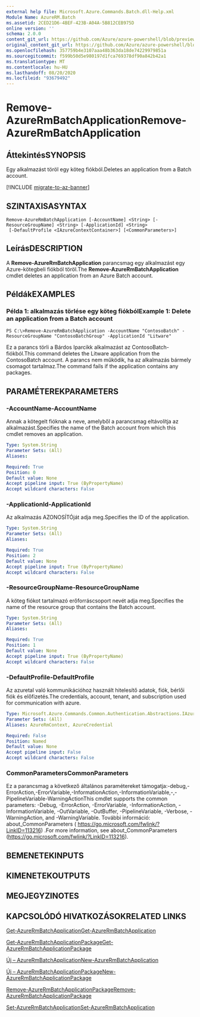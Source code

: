 ```yaml
---
external help file: Microsoft.Azure.Commands.Batch.dll-Help.xml
Module Name: AzureRM.Batch
ms.assetid: 2CED21D6-4BEF-423B-A04A-5B812CEB975D
online version: ''
schema: 2.0.0
content_git_url: https://github.com/Azure/azure-powershell/blob/preview/src/ResourceManager/AzureBatch/Commands.Batch/help/Remove-AzureRmBatchApplication.md
original_content_git_url: https://github.com/Azure/azure-powershell/blob/preview/src/ResourceManager/AzureBatch/Commands.Batch/help/Remove-AzureRmBatchApplication.md
ms.openlocfilehash: 357759b4e3107aaa48b363da18de74229979851a
ms.sourcegitcommit: f599b50d5e980197d1fca769378df90a842b42a1
ms.translationtype: MT
ms.contentlocale: hu-HU
ms.lasthandoff: 08/20/2020
ms.locfileid: "93679492"
---
```

# <span data-ttu-id="d011c-101">Remove-AzureRmBatchApplication</span><span class="sxs-lookup"><span data-stu-id="d011c-101">Remove-AzureRmBatchApplication</span></span>

## <span data-ttu-id="d011c-102">Áttekintés</span><span class="sxs-lookup"><span data-stu-id="d011c-102">SYNOPSIS</span></span>
<span data-ttu-id="d011c-103">Egy alkalmazást töröl egy köteg fiókból.</span><span class="sxs-lookup"><span data-stu-id="d011c-103">Deletes an application from a Batch account.</span></span>

[!INCLUDE [migrate-to-az-banner](../../includes/migrate-to-az-banner.md)]

## <span data-ttu-id="d011c-104">SZINTAXISA</span><span class="sxs-lookup"><span data-stu-id="d011c-104">SYNTAX</span></span>

```
Remove-AzureRmBatchApplication [-AccountName] <String> [-ResourceGroupName] <String> [-ApplicationId] <String>
 [-DefaultProfile <IAzureContextContainer>] [<CommonParameters>]
```

## <span data-ttu-id="d011c-105">Leírás</span><span class="sxs-lookup"><span data-stu-id="d011c-105">DESCRIPTION</span></span>
<span data-ttu-id="d011c-106">A **Remove-AzureRmBatchApplication** parancsmag egy alkalmazást egy Azure-kötegbeli fiókból töröl.</span><span class="sxs-lookup"><span data-stu-id="d011c-106">The **Remove-AzureRmBatchApplication** cmdlet deletes an application from an Azure Batch account.</span></span>

## <span data-ttu-id="d011c-107">Példák</span><span class="sxs-lookup"><span data-stu-id="d011c-107">EXAMPLES</span></span>

### <span data-ttu-id="d011c-108">Példa 1: alkalmazás törlése egy köteg fiókból</span><span class="sxs-lookup"><span data-stu-id="d011c-108">Example 1: Delete an application from a Batch account</span></span>
```
PS C:\>Remove-AzureRmBatchApplication -AccountName "ContosoBatch" -ResourceGroupName "ContosoBatchGroup" -ApplicationId "Litware"
```

<span data-ttu-id="d011c-109">Ez a parancs törli a Bárdos Iparcikk alkalmazást az ContosoBatch-fiókból.</span><span class="sxs-lookup"><span data-stu-id="d011c-109">This command deletes the Litware application from the ContosoBatch account.</span></span>
<span data-ttu-id="d011c-110">A parancs nem működik, ha az alkalmazás bármely csomagot tartalmaz.</span><span class="sxs-lookup"><span data-stu-id="d011c-110">The command fails if the application contains any packages.</span></span>

## <span data-ttu-id="d011c-111">PARAMÉTEREK</span><span class="sxs-lookup"><span data-stu-id="d011c-111">PARAMETERS</span></span>

### <span data-ttu-id="d011c-112">-AccountName</span><span class="sxs-lookup"><span data-stu-id="d011c-112">-AccountName</span></span>
<span data-ttu-id="d011c-113">Annak a kötegelt fióknak a neve, amelyből a parancsmag eltávolítja az alkalmazást.</span><span class="sxs-lookup"><span data-stu-id="d011c-113">Specifies the name of the Batch account from which this cmdlet removes an application.</span></span>

```yaml
Type: System.String
Parameter Sets: (All)
Aliases: 

Required: True
Position: 0
Default value: None
Accept pipeline input: True (ByPropertyName)
Accept wildcard characters: False
```

### <span data-ttu-id="d011c-114">-ApplicationId</span><span class="sxs-lookup"><span data-stu-id="d011c-114">-ApplicationId</span></span>
<span data-ttu-id="d011c-115">Az alkalmazás AZONOSÍTÓját adja meg.</span><span class="sxs-lookup"><span data-stu-id="d011c-115">Specifies the ID of the application.</span></span>

```yaml
Type: System.String
Parameter Sets: (All)
Aliases: 

Required: True
Position: 2
Default value: None
Accept pipeline input: True (ByPropertyName)
Accept wildcard characters: False
```

### <span data-ttu-id="d011c-116">-ResourceGroupName</span><span class="sxs-lookup"><span data-stu-id="d011c-116">-ResourceGroupName</span></span>
<span data-ttu-id="d011c-117">A köteg fiókot tartalmazó erőforráscsoport nevét adja meg.</span><span class="sxs-lookup"><span data-stu-id="d011c-117">Specifies the name of the resource group that contains the Batch account.</span></span>

```yaml
Type: System.String
Parameter Sets: (All)
Aliases: 

Required: True
Position: 1
Default value: None
Accept pipeline input: True (ByPropertyName)
Accept wildcard characters: False
```

### <span data-ttu-id="d011c-118">-DefaultProfile</span><span class="sxs-lookup"><span data-stu-id="d011c-118">-DefaultProfile</span></span>
<span data-ttu-id="d011c-119">Az azuretal való kommunikációhoz használt hitelesítő adatok, fiók, bérlői fiók és előfizetés.</span><span class="sxs-lookup"><span data-stu-id="d011c-119">The credentials, account, tenant, and subscription used for communication with azure.</span></span>

```yaml
Type: Microsoft.Azure.Commands.Common.Authentication.Abstractions.IAzureContextContainer
Parameter Sets: (All)
Aliases: AzureRmContext, AzureCredential

Required: False
Position: Named
Default value: None
Accept pipeline input: False
Accept wildcard characters: False
```

### <span data-ttu-id="d011c-120">CommonParameters</span><span class="sxs-lookup"><span data-stu-id="d011c-120">CommonParameters</span></span>
<span data-ttu-id="d011c-121">Ez a parancsmag a következő általános paramétereket támogatja:-debug,-ErrorAction,-ErrorVariable,-InformationAction,-InformationVariable,-,-PipelineVariable-WarningAction</span><span class="sxs-lookup"><span data-stu-id="d011c-121">This cmdlet supports the common parameters: -Debug, -ErrorAction, -ErrorVariable, -InformationAction, -InformationVariable, -OutVariable, -OutBuffer, -PipelineVariable, -Verbose, -WarningAction, and -WarningVariable.</span></span> <span data-ttu-id="d011c-122">További információ: about_CommonParameters ( https://go.microsoft.com/fwlink/?LinkID=113216) .</span><span class="sxs-lookup"><span data-stu-id="d011c-122">For more information, see about_CommonParameters (https://go.microsoft.com/fwlink/?LinkID=113216).</span></span>

## <span data-ttu-id="d011c-123">BEMENETEK</span><span class="sxs-lookup"><span data-stu-id="d011c-123">INPUTS</span></span>

## <span data-ttu-id="d011c-124">KIMENETEK</span><span class="sxs-lookup"><span data-stu-id="d011c-124">OUTPUTS</span></span>

## <span data-ttu-id="d011c-125">MEGJEGYZI</span><span class="sxs-lookup"><span data-stu-id="d011c-125">NOTES</span></span>

## <span data-ttu-id="d011c-126">KAPCSOLÓDÓ HIVATKOZÁSOK</span><span class="sxs-lookup"><span data-stu-id="d011c-126">RELATED LINKS</span></span>

[<span data-ttu-id="d011c-127">Get-AzureRmBatchApplication</span><span class="sxs-lookup"><span data-stu-id="d011c-127">Get-AzureRmBatchApplication</span></span>](./Get-AzureRmBatchApplication.md)

[<span data-ttu-id="d011c-128">Get-AzureRmBatchApplicationPackage</span><span class="sxs-lookup"><span data-stu-id="d011c-128">Get-AzureRmBatchApplicationPackage</span></span>](./Get-AzureRmBatchApplicationPackage.md)

[<span data-ttu-id="d011c-129">Új – AzureRmBatchApplication</span><span class="sxs-lookup"><span data-stu-id="d011c-129">New-AzureRmBatchApplication</span></span>](./New-AzureRmBatchApplication.md)

[<span data-ttu-id="d011c-130">Új – AzureRmBatchApplicationPackage</span><span class="sxs-lookup"><span data-stu-id="d011c-130">New-AzureRmBatchApplicationPackage</span></span>](./New-AzureRmBatchApplicationPackage.md)

[<span data-ttu-id="d011c-131">Remove-AzureRmBatchApplicationPackage</span><span class="sxs-lookup"><span data-stu-id="d011c-131">Remove-AzureRmBatchApplicationPackage</span></span>](./Remove-AzureRmBatchApplicationPackage.md)

[<span data-ttu-id="d011c-132">Set-AzureRmBatchApplication</span><span class="sxs-lookup"><span data-stu-id="d011c-132">Set-AzureRmBatchApplication</span></span>](./Set-AzureRmBatchApplication.md)



